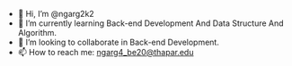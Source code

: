 - 👋 Hi, I’m @ngarg2k2
- 🌱 I’m currently learning Back-end Development And Data Structure And Algorithm.
- 💞️ I’m looking to collaborate in Back-end Development.
- 📫 How to reach me: ngarg4_be20@thapar.edu

<!---
ngarg2k2/ngarg2k2 is a ✨ special ✨ repository because its `README.md` (this file) appears on your GitHub profile.
You can click the Preview link to take a look at your changes.
--->
